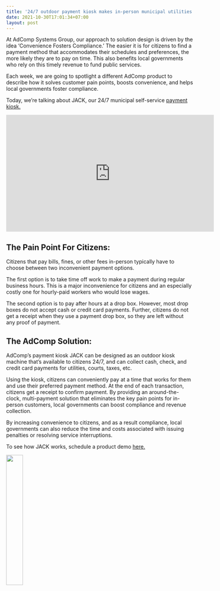 ```yaml
---
title: '24/7 outdoor payment kiosk makes in-person municipal utilities & court payments quick & convenient'
date: 2021-10-30T17:01:34+07:00
layout: post
---
```

At AdComp Systems Group, our approach to solution design is driven by the idea ‘Convenience Fosters Compliance.’ The easier it is for citizens to find a payment method that accommodates their schedules and preferences, the more likely they are to pay on time. This also benefits local governments who rely on this timely revenue to fund public services.

Each week, we are going to spotlight a different AdComp product to describe how it solves customer pain points, boosts convenience, and helps local governments foster compliance.

Today, we’re talking about JACK, our 24/7 municipal self-service [payment kiosk.](https://www.adcompsystems.com/payment-kiosk.html)

<iframe width="560" height="315" src="https://www.youtube.com/embed/JWiQ_7k_eD4" title="YouTube video player" frameborder="0" allow="accelerometer; autoplay; clipboard-write; encrypted-media; gyroscope; picture-in-picture" allowfullscreen></iframe>

<h2>The Pain Point For Citizens:</h2>
Citizens that pay bills, fines, or other fees in-person typically have to choose between two inconvenient payment options.

The first option is to take time off work to make a payment during regular business hours. This is a major inconvenience for citizens and an especially costly one for hourly-paid workers who would lose wages.

The second option is to pay after hours at a drop box. However, most drop boxes do not accept cash or credit card payments. Further, citizens do not get a receipt when they use a payment drop box, so they are left without any proof of payment.


<h2>The AdComp Solution:</h2>

AdComp’s payment kiosk JACK can be designed as an outdoor kiosk machine that’s available to citizens 24/7, and can collect cash, check, and credit card payments for utilities, courts, taxes, etc.

Using the kiosk, citizens can conveniently pay at a time that works for them and use their preferred payment method. At the end of each transaction, citizens get a receipt to confirm payment. By providing an around-the-clock, multi-payment solution that eliminates the key pain points for in-person customers, local governments can boost compliance and revenue collection.

By increasing convenience to citizens, and as a result compliance, local governments can also reduce the time and costs associated with issuing penalties or resolving service interruptions.



To see how JACK works, schedule a product demo [here.](https://www.adcompsystems.com/contactus.html)

<a href="https://www.adcompsystems.com/subscribe.html">
<img src="/images/posts/subscribe.webp" loading="lazy"
     width="30%" /></a>